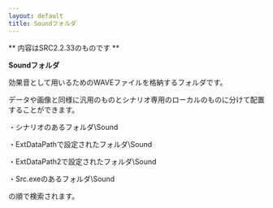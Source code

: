 ```yaml
---
layout: default
title: Soundフォルダ
---
```

** 内容はSRC2.2.33のものです **

**Soundフォルダ**

効果音として用いるためのWAVEファイルを格納するフォルダです。

データや画像と同様に汎用のものとシナリオ専用のローカルのものに分けて配置することができます。

・シナリオのあるフォルダ\Sound

・ExtDataPathで設定されたフォルダ\Sound

・ExtDataPath2で設定されたフォルダ\Sound

・Src.exeのあるフォルダ\Sound

の順で検索されます。
